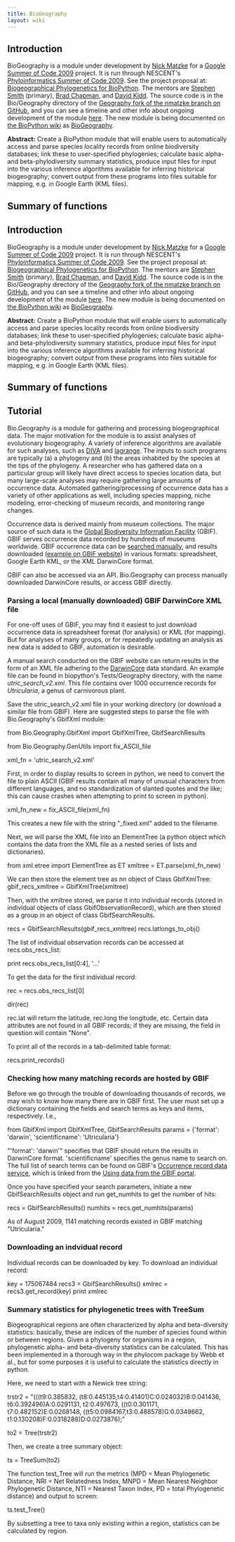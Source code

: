```yaml
---
title: BioGeography
layout: wiki
---
```


Introduction
------------

BioGeography is a module under development by [Nick
Matzke](User%3AMatzke "wikilink") for a [Google Summer of Code
2009](http://socghop.appspot.com/program/home/google/gsoc2009) project.
It is run through NESCENT's [Phyloinformatics Summer of Code
2009](https://www.nescent.org/wg_phyloinformatics/Phyloinformatics_Summer_of_Code_2009).
See the project proposal at: [Biogeographical Phylogenetics for
BioPython](http://socghop.appspot.com/student_project/show/google/gsoc2009/nescent/t124022798250).
The mentors are [Stephen Smith](http://blackrim.org/) (primary), [Brad
Chapman](http://bcbio.wordpress.com/), and [David
Kidd](http://evoviz.nescent.org/). The source code is in the
Bio/Geography directory of the [Geography fork of the nmatzke branch on
GitHub](http://github.com/nmatzke/biopython/tree/Geography), and you can
see a timeline and other info about ongoing development of the module
[here](http://biopython.org/wiki/BioGeography). The new module is being
documented on [the BioPython
wiki](http://www.biopython.org/wiki/Main_Page) as
[BioGeography](http://biopython.org/wiki/BioGeography).

**Abstract:** Create a BioPython module that will enable users to
automatically access and parse species locality records from online
biodiversity databases; link these to user-specified phylogenies;
calculate basic alpha- and beta-phylodiversity summary statistics,
produce input files for input into the various inference algorithms
available for inferring historical biogeography; convert output from
these programs into files suitable for mapping, e.g. in Google Earth
(KML files).

Summary of functions
--------------------

Introduction
------------

BioGeography is a module under development by [Nick
Matzke](User%3AMatzke "wikilink") for a [Google Summer of Code
2009](http://socghop.appspot.com/program/home/google/gsoc2009) project.
It is run through NESCENT's [Phyloinformatics Summer of Code
2009](https://www.nescent.org/wg_phyloinformatics/Phyloinformatics_Summer_of_Code_2009).
See the project proposal at: [Biogeographical Phylogenetics for
BioPython](http://socghop.appspot.com/student_project/show/google/gsoc2009/nescent/t124022798250).
The mentors are [Stephen Smith](http://blackrim.org/) (primary), [Brad
Chapman](http://bcbio.wordpress.com/), and [David
Kidd](http://evoviz.nescent.org/). The source code is in the
Bio/Geography directory of the [Geography fork of the nmatzke branch on
GitHub](http://github.com/nmatzke/biopython/tree/Geography), and you can
see a timeline and other info about ongoing development of the module
[here](http://biopython.org/wiki/BioGeography). The new module is being
documented on [the BioPython
wiki](http://www.biopython.org/wiki/Main_Page) as
[BioGeography](http://biopython.org/wiki/BioGeography).

**Abstract:** Create a BioPython module that will enable users to
automatically access and parse species locality records from online
biodiversity databases; link these to user-specified phylogenies;
calculate basic alpha- and beta-phylodiversity summary statistics,
produce input files for input into the various inference algorithms
available for inferring historical biogeography; convert output from
these programs into files suitable for mapping, e.g. in Google Earth
(KML files).

Summary of functions
--------------------

Tutorial
--------

Bio.Geography is a module for gathering and processing biogeographical
data. The major motivation for the module is to assist analyses of
evolutionary biogeography. A variety of inference algorithms are
available for such analyses, such as
[DIVA](http://www.ebc.uu.se/systzoo/research/diva/manual/dmanual.html)
and [lagrange](http://code.google.com/p/lagrange/). The inputs to such
programs are typically (a) a phylogeny and (b) the areas inhabited by
the species at the tips of the phylogeny. A researcher who has gathered
data on a particular group will likely have direct access to species
location data, but many large-scale analyses may require gathering large
amounts of occurrence data. Automated gathering/processing of occurrence
data has a variety of other applications as well, including species
mapping, niche modeling, error-checking of museum records, and
monitoring range changes.

Occurrence data is derived mainly from museum collections. The major
source of such data is the [Global Biodiversity Information
Facility](http://www.gbif.org/) (GBIF). GBIF serves occurrence data
recorded by hundreds of museums worldwide. GBIF occurrence data can be
[searched manually](http://data.gbif.org/occurrences/), and results
downloaded ([example on GBIF
website](http://data.gbif.org/occurrences/search.htm?c%5B0%5D.s=0&c%5B0%5D.p=0&c%5B0%5D.o=Strix+aluco&c%5B1%5D.s=5&c%5B1%5D.p=0&c%5B1%5D.o=PL&c%5B2%5D.s=17&c%5B2%5D.p=0&c%5B2%5D.o=1&c%5B3%5D.s=17&c%5B3%5D.p=0&c%5B3%5D.o=1&c%5B4%5D.s=29&c%5B4%5D.p=0&c%5B4%5D.o=0))
in various formats: spreadsheet, Google Earth KML, or the XML DarwinCore
format.

GBIF can also be accessed via an API. Bio.Geography can process manually
downloaded DarwinCore results, or access GBIF directly.

### Parsing a local (manually downloaded) GBIF DarwinCore XML file

For one-off uses of GBIF, you may find it easiest to just download
occurrence data in spreadsheet format (for analysis) or KML (for
mapping). But for analyses of many groups, or for repeatedly updating an
analysis as new data is added to GBIF, automation is desirable.

A manual search conducted on the GBIF website can return results in the
form of an XML file adhering to the
[DarwinCore](http://en.wikipedia.org/wiki/Darwin_Core) data standard. An
example file can be found in biopython's Tests/Geography directory, with
the name *utric\_search\_v2.xml*. This file contains over 1000
occurrence records for *Utricularia*, a genus of carnivorous plant.

Save the utric\_search\_v2.xml file in your working directory (or
download a similar file from GBIF). Here are suggested steps to parse
the file with Bio.Geography's GbifXml module:

from Bio.Geography.GbifXml import GbifXmlTree, GbifSearchResults

from Bio.Geography.GenUtils import fix\_ASCII\_file

xml\_fn = 'utric\_search\_v2.xml'

First, in order to display results to screen in python, we need to
convert the file to plain ASCII (GBIF results contain all many of
unusual characters from different languages, and no standardization of
slanted quotes and the like; this can cause crashes when attempting to
print to screen in python).

xml\_fn\_new = fix\_ASCII\_file(xml\_fn)

This creates a new file with the string "\_fixed.xml" added to the
filename.

Next, we will parse the XML file into an ElementTree (a python object
which contains the data from the XML file as a nested series of lists
and dictionaries).

from xml.etree import ElementTree as ET xmltree = ET.parse(xml\_fn\_new)

We can then store the element tree as nn object of Class GbifXmlTree:
gbif\_recs\_xmltree = GbifXmlTree(xmltree)

Then, with the xmltree stored, we parse it into individual records
(stored in individual objects of class GbifObservationRecord), which are
then stored as a group in an object of class GbifSearchResults.

recs = GbifSearchResults(gbif\_recs\_xmltree) recs.latlongs\_to\_obj()

The list of individual observation records can be accessed at
recs.obs\_recs\_list:

print recs.obs\_recs\_list\[0:4\], '...'

To get the data for the first individual record:

rec = recs.obs\_recs\_list\[0\]

dir(rec)

rec.lat will return the latitude, rec.long the longitude, etc. Certain
data attributes are not found in all GBIF records; if they are missing,
the field in question will contain "None".

To print all of the records in a tab-delimited table format:

recs.print\_records()

### Checking how many matching records are hosted by GBIF

Before we go through the trouble of downloading thousands of records, we
may wish to know how many there are in GBIF first. The user must set up
a dictionary containing the fields and search terms as keys and items,
respectively. I.e.,

from GbifXml import GbifXmlTree, GbifSearchResults params = {'format':
'darwin', 'scientificname': 'Utricularia'}

"'format': 'darwin'" specifies that GBIF should return the results in
DarwinCore format. 'scientificname' specifies the genus name to search
on. The full list of search terms can be found on GBIF's [Occurrence
record data service](http://data.gbif.org/tutorial/services), which is
linked from the [Using data from the GBIF
portal](http://data.gbif.org/tutorial/services).

Once you have specified your search parameters, initiate a new
GbifSearchResults object and run get\_numhits to get the number of hits:

recs = GbifSearchResults() numhits = recs.get\_numhits(params)

As of August 2009, 1141 matching records existed in GBIF matching
"Utricularia."

### Downloading an indvidual record

Individual records can be downloaded by key. To download an individual
record:

key = 175067484 recs3 = GbifSearchResults() xmlrec =
recs3.get\_record(key) print xmlrec

### Summary statistics for phylogenetic trees with TreeSum

Biogeographical regions are often characterized by alpha and
beta-diversity statistics: basically, these are indices of the number of
species found within or between regions. Given a phylogeny for organisms
in a region, phylogenetic alpha- and beta-diversity statistics can be
calculated. This has been implemented in a thorough way in the phylocom
package by Webb et al., but for some purposes it is useful to calculate
the statistics directly in python.

Here, we need to start with a Newick tree string:

trstr2 = "(((t9:0.385832, (t8:0.445135,t4:0.41401)C:0.024032)B:0.041436,
t6:0.392496)A:0.0291131, t2:0.497673, ((t0:0.301171,
t7:0.482152)E:0.0268148, ((t5:0.0984167,t3:0.488578)G:0.0349662,
t1:0.130208)F:0.0318288)D:0.0273876);"

to2 = Tree(trstr2)

Then, we create a tree summary object:

ts = TreeSum(to2)

The function test\_Tree will run the metrics (MPD = Mean Phylogenetic
Distance, NRI = Net Relatedness Index, MNPD = Mean Nearest Neighbor
Phylogenetic Distance, NTI = Nearest Taxon Index, PD = total
Phylogenetic distance) and output to screen:

ts.test\_Tree()

By subsetting a tree to taxa only existing within a region, statistics
can be calculated by region.

